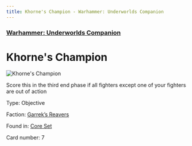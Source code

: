 ```yaml
---
title: Khorne's Champion - Warhammer: Underworlds Companion
---
```


### [Warhammer: Underworlds Companion](https://guidokessels.github.io/wh-underworlds)

  

# Khorne's Champion

![Khorne's Champion](https://warhammerunderworlds.com/wp-content/uploads/sites/6/2017/12/007_ENG-Khornes-Champion.png)

Score this in the third end phase if all fighters except one of your fighters are out of action

Type: Objective

Faction: [Garrek’s Reavers](https://guidokessels.github.io/wh-underworlds/factions/garreks-reavers)

Found in: [Core Set](https://guidokessels.github.io/wh-underworlds/locations/core-set)

Card number: 7
